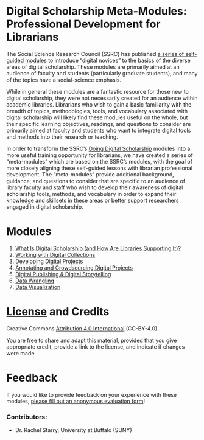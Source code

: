 # Digital Scholarship Meta-Modules: Professional Development for Librarians

The Social Science Research Council (SSRC) has published [a series of self-guided modules](https://labs.ssrc.org/dds/article-categories/modules/) to introduce “digital novices” to the basics of the diverse areas of digital scholarship. These modules are primarily aimed at an audience of faculty and students (particularly graduate students), and many of the topics have a social-science emphasis.

While in general these modules are a fantastic resource for those new to digital scholarship, they were not necessarily created for an audience within academic libraries. Librarians who wish to gain a basic familiarity with the breadth of topics, methodologies, tools, and vocabulary associated with digital scholarship will likely find these modules useful on the whole, but their specific learning objectives, readings, and questions to consider are primarily aimed at faculty and students who want to integrate digital tools and methods into their research or teaching.

In order to transform the SSRC’s [Doing Digital Scholarship](https://labs.ssrc.org/dds/) modules into a more useful training opportunity for librarians, we have created a series of “meta-modules” which are based on the SSRC’s modules, with the goal of more closely aligning these self-guided lessons with librarian professional development. The “meta-modules” provide additional background, guidance, and questions to consider that are specific to an audience of library faculty and staff who wish to develop their awareness of digital scholarship tools, methods, and vocabulary in order to expand their knowledge and skillsets in these areas or better support researchers engaged in digital scholarship.

# Modules

1. [What Is Digital Scholarship (and How Are Libraries Supporting It)?](https://github.com/rachelstarry/ds_metamodules/blob/master/modules/module01_whatisdigitalscholarship.md)
2. [Working with Digital Collections](https://github.com/rachelstarry/ds_metamodules/blob/master/modules/module02_digitalcollections.md)
3. [Developing Digital Projects](https://github.com/rachelstarry/ds_metamodules/blob/master/modules/module03_developingdigitalprojects.md)
4. [Annotating and Crowdsourcing Digital Projects](https://github.com/rachelstarry/ds_metamodules/blob/master/modules/module04_annotatingcrowdsourcing.md)
5. [Digital Publishing & Digital Storytelling](https://github.com/rachelstarry/ds_metamodules/blob/master/modules/module05_digitalpublishing.md)
6. [Data Wrangling](https://github.com/rachelstarry/ds_metamodules/blob/master/modules/module06_datawrangling.md)
7. [Data Visualization](https://github.com/rachelstarry/ds_metamodules/blob/master/modules/module07_datavisualization.md)

# [License](https://github.com/rachelstarry/ds_metamodules/blob/master/LICENSE.txt) and Credits

Creative Commons [Attribution 4.0 International](https://creativecommons.org/licenses/by/4.0/) (CC-BY-4.0)

You are free to share and adapt this material, provided that you give appropriate credit, provide a link to the license, and indicate if changes were made. 

# Feedback

If you would like to provide feedback on your experience with these modules, [please fill out an anonymous evaluation form](https://airtable.com/shrTq4I3A05XdKx4E)!

### Contributors:

- Dr. Rachel Starry, University at Buffalo (SUNY)
